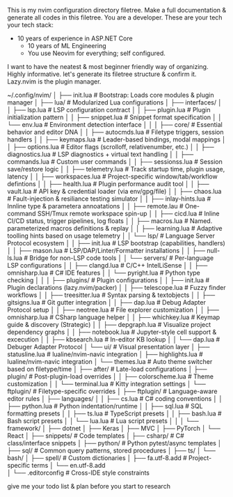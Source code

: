 This is my nvim configuration directory filetree. 
Make a full documentation & generate all codes in this filetree. You are a developer.
These are your tech your tech stack:
- 10 years of experience in ASP.NET Core 
  - 10 years of ML Engineering
  - You use Neovim for everything; self configured.

I want to have the neatest & most beginner friendly  way of organizing. Highly informative. 
let's generate its filetree structure & confirm it. Lazy.nvim is the plugin manager. 

~/.config/nvim/
│
├── init.lua       # Bootstrap: Loads core modules & plugin manager
│
├── lua/           # Modularized Lua configurations
│   ├── interfaces/
│   │   ├── lsp.lua        # LSP configuration contract
│   │   ├── plugin.lua     # Plugin initialization pattern
│   │   ├── snippet.lua    # Snippet format specification
│   │   └── env.lua        # Environment detection interface
│   │
│   ├── core/            # Essential behavior and editor DNA
│   │   ├── autocmds.lua     # Filetype triggers, session handlers
│   │   ├── keymaps.lua      # Leader-based bindings, modal mappings
│   │   ├── options.lua      # Editor flags (scrolloff, relativenumber, etc.)
│   │   ├── diagnostics.lua  # LSP diagnostics + virtual text handling
│   │   ├── commands.lua     # Custom user commands
│   │   ├── sessionss.lua    # Session save/restore logic
│   │   ├── telemetry.lua    # Track startup time, plugin usage, latency
│   │   ├── workspaces.lua   # Project-specific window/tab/workflow defintions
│   │   ├── health.lua       # Plugin performance audit tool
│   │   ├── vault.lua        # API key & credential loader (via env/gpg/file)
│   │   ├── chaos.lua        # Fault-injection & resiliance testing simulator
│   │   ├── inlay-hints.lua  # Innline type & parametera annoatations
│   │   ├── remote.lau       # One-command SSH/Tmux remote workspace spin-up
│   │   ├── cicd.lua         # Inline CI/CD status, trigger pipelines, log floats
│   │   ├── macros.lua       # Named. parameterized macros definitions & replay
│   │   ├── learning.lua     # Adaptive toolling hints based on usage telemetry
│   │   └── lsp/         # Language Server Protocol ecosystem
│   │       ├── init.lua     # LSP bootstrap (capabilities, handlers)
│   │       ├── mason.lua    # LSP/DAP/Linter/Formatter installations
│   │       ├── null-ls.lua  # Bridge for non-LSP code tools
│   │       └── servers/     # Per-language LSP configurations
│   │           ├── clangd.lua        # C/C++ IntelLiSense
│   │           ├── omnisharp.lua     # C# IDE features
│   │           └── pyright.lua       # Python type checking
│   │
│   ├── plugins/         # Plugin configurations
│   │   ├── init.lua         # Plugin declarations (lazy.nvim/packer)
│   │   ├── telescope.lua    # Fuzzy finder workflows
│   │   ├── treesitter.lua   # Syntax parsing & textobjects
│   │   ├── gitsigns.lua     # Git gutter integration
│   │   ├── dap.lua          # Debug Adapter Protocol setup
│   │   ├── neotree.lua      # File explorer customization
│   │   ├── omnisharp.lua    # CSharp language helper 
│   │   ├── whichkey.lua     # Keymap guide & discovery (Strategic)
│   │   ├── depgraph.lua     # Visualize project dependency graphs
│   │   ├── notebook.lua     # Jupyter-style cell support & excecution
│   │   ├── kbsearch.lua     # In-editor KB lookup 
│   │   └── dap.lua          # Debuger Adapter Protocol
│   └── ui/              # Visual presentation layer
│       ├── statusline.lua    # lualine/nvim-navic integration
│       ├── highlights.lua    # lualine/nvim-navic integration
│       └── themes.lua        # Auto theme switcher based on filetype/time
│
├── after/         # Late-load configurations
│   ├── plugin/        # Post-plugin-load overrides
│   │   ├── colorscheme.lua  # Theme customization
│   │   └── terminal.lua     # Kitty integration settings
│   └── ftplugin/      # Filetype-specific overrides
│
├── ftplugin/      # Language-aware editor rules
│   ├── languages/
│   │   ├── cs.lua         # C# coding conventions
│   │   ├── python.lua     # Python indentation/runtime
│   │   ├── sql.lua        # SQL formatting presets
│   │   ├── ts.lua         # TypeScript presets
│   │   ├── bash.lua       # Bash script presets
│   │   └── lua.lua        # Lua script presets
│   │
│   └── framework/
│       ├── dotnet
│       ├── Keras
│       ├── MVC
│       ├── PyTorch
│       └── React
│
├── snippets/                # Code templates
│   ├── csharp/      # C# class/interface snippets
│   ├── python/      # Python pytest/async templates
│   ├── sql/         # Common query patterns, stored procedures
│   ├── ts/
│   └── bash/
│
├── spell/                   # Custom dictionaries
│   ├── fa.utf-8.add         # Project-specific terms
│   └── en.utf-8.add         
│
└── .editorconfig            # Cross-IDE style constraints

give me your todo list & plan before you start to research